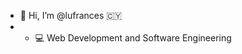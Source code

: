 - 👋 Hi, I’m @lufrances 🇨🇾
- - 💻 Web Development and Software Engineering 

<!---
lufrances/lufrances is a ✨ special ✨ repository because its `README.md` (this file) appears on your GitHub profile.
You can click the Preview link to take a look at your changes.
--->
